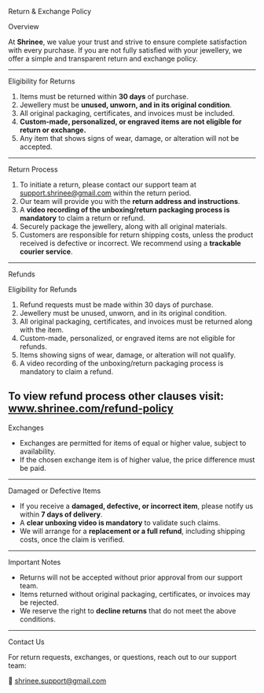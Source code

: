 Return & Exchange Policy

Overview

At **Shrinee**, we value your trust and strive to ensure complete satisfaction with every purchase. If you are not fully satisfied with your jewellery, we offer a simple and transparent return and exchange policy.

---

Eligibility for Returns

1. Items must be returned within **30 days** of purchase.
2. Jewellery must be **unused, unworn, and in its original condition**.
3. All original packaging, certificates, and invoices must be included.
4. **Custom-made, personalized, or engraved items are not eligible for return or exchange.**
5. Any item that shows signs of wear, damage, or alteration will not be accepted.

---

Return Process

1. To initiate a return, please contact our support team at support.shrinee@gmail.com within the return period.
2. Our team will provide you with the **return address and instructions**.
3. A **video recording of the unboxing/return packaging process is mandatory** to claim a return or refund.
4. Securely package the jewellery, along with all original materials.
5. Customers are responsible for return shipping costs, unless the product received is defective or incorrect. We recommend using a **trackable courier service**.

---

 Refunds

Eligibility for Refunds

1. Refund requests must be made within 30 days of purchase.
2. Jewellery must be unused, unworn, and in its original condition.
3. All original packaging, certificates, and invoices must be returned along with the item.
4. Custom-made, personalized, or engraved items are not eligible for refunds.
5. Items showing signs of wear, damage, or alteration will not qualify.
6. A video recording of the unboxing/return packaging process is mandatory to claim a refund.

To view refund process other clauses visit: www.shrinee.com/refund-policy
---

Exchanges

* Exchanges are permitted for items of equal or higher value, subject to availability.
* If the chosen exchange item is of higher value, the price difference must be paid.

---

Damaged or Defective Items

* If you receive a **damaged, defective, or incorrect item**, please notify us within **7 days of delivery**.
* A **clear unboxing video is mandatory** to validate such claims.
* We will arrange for a **replacement or a full refund**, including shipping costs, once the claim is verified.

---

Important Notes

* Returns will not be accepted without prior approval from our support team.
* Items returned without original packaging, certificates, or invoices may be rejected.
* We reserve the right to **decline returns** that do not meet the above conditions.

---

Contact Us

For return requests, exchanges, or questions, reach out to our support team:

📧 shrinee.support@gmail.com

